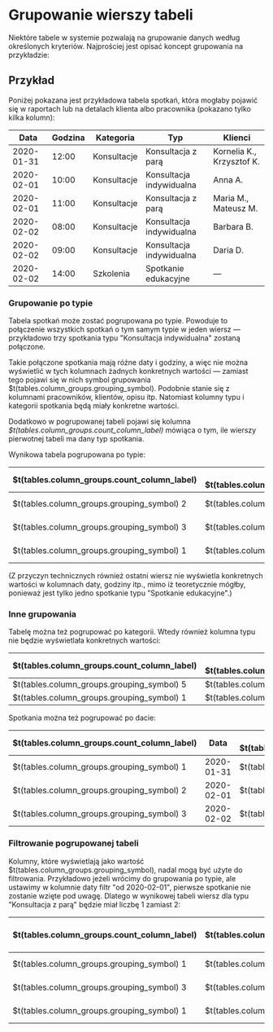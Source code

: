 # Grupowanie wierszy tabeli

Niektóre tabele w systemie pozwalają na grupowanie danych według określonych kryteriów. Najprościej jest opisać koncept grupowania
na przykładzie:

## Przykład

Poniżej pokazana jest przykładowa tabela spotkań, która mogłaby pojawić się w raportach lub na detalach klienta albo pracownika
(pokazano tylko kilka kolumn):

| Data       | Godzina | Kategoria   | Typ                      | Klienci                   |
| ---------- | ------- | ----------- | ------------------------ | ------------------------- |
| 2020-01-31 | 12:00   | Konsultacje | Konsultacja z parą       | Kornelia K., Krzysztof K. |
| 2020-02-01 | 10:00   | Konsultacje | Konsultacja indywidualna | Anna A.                   |
| 2020-02-01 | 11:00   | Konsultacje | Konsultacja z parą       | Maria M., Mateusz M.      |
| 2020-02-02 | 08:00   | Konsultacje | Konsultacja indywidualna | Barbara B.                |
| 2020-02-02 | 09:00   | Konsultacje | Konsultacja indywidualna | Daria D.                  |
| 2020-02-02 | 14:00   | Szkolenia   | Spotkanie edukacyjne     | —                         |

### Grupowanie po typie

Tabela spotkań może zostać pogrupowana po typie. Powoduje to połączenie wszystkich spotkań o tym samym typie w jeden wiersz —
przykładowo trzy spotkania typu "Konsultacja indywidualna" zostaną połączone.

Takie połączone spotkania mają różne daty i godziny, a więc nie można wyświetlić w tych kolumnach żadnych konkretnych wartości
— zamiast tego pojawi się w nich symbol grupowania $t(tables.column_groups.grouping_symbol).
Podobnie stanie się z kolumnami pracowników, klientów, opisu itp. Natomiast kolumny typu i kategorii spotkania będą miały konkretne wartości.

Dodatkowo w pogrupowanej tabeli pojawi się kolumna _$t(tables.column_groups.count_column_label)_ mówiąca o tym, ile wierszy pierwotnej
tabeli ma dany typ spotkania.

Wynikowa tabela pogrupowana po typie:

| $t(tables.column_groups.count_column_label) | Data $t(tables.column_groups.grouping_symbol) | Godzina $t(tables.column_groups.grouping_symbol) | Kategoria   | Typ                      | Klienci $t(tables.column_groups.grouping_symbol) |
| ------------------------------------------- | --------------------------------------------- | ------------------------------------------------ | ----------- | ------------------------ | ------------------------------------------------ |
| $t(tables.column_groups.grouping_symbol) 2  | $t(tables.column_groups.grouping_symbol)      | $t(tables.column_groups.grouping_symbol)         | Konsultacje | Konsultacja z parą       | $t(tables.column_groups.grouping_symbol)         |
| $t(tables.column_groups.grouping_symbol) 3  | $t(tables.column_groups.grouping_symbol)      | $t(tables.column_groups.grouping_symbol)         | Konsultacje | Konsultacja indywidualna | $t(tables.column_groups.grouping_symbol)         |
| $t(tables.column_groups.grouping_symbol) 1  | $t(tables.column_groups.grouping_symbol)      | $t(tables.column_groups.grouping_symbol)         | Szkolenia   | Spotkanie edukacyjne     | $t(tables.column_groups.grouping_symbol)         |

(Z przyczyn technicznych również ostatni wiersz nie wyświetla konkretnych wartości w kolumnach daty, godziny itp.,
mimo iż teoretycznie mógłby, ponieważ jest tylko jedno spotkanie typu "Spotkanie edukacyjne".)

### Inne grupowania

Tabelę można też pogrupować po kategorii. Wtedy również kolumna typu nie będzie wyświetlała konkretnych wartości:

| $t(tables.column_groups.count_column_label) | Data $t(tables.column_groups.grouping_symbol) | Godzina $t(tables.column_groups.grouping_symbol) | Kategoria   | Typ $t(tables.column_groups.grouping_symbol) | Klienci $t(tables.column_groups.grouping_symbol) |
| ------------------------------------------- | --------------------------------------------- | ------------------------------------------------ | ----------- | -------------------------------------------- | ------------------------------------------------ |
| $t(tables.column_groups.grouping_symbol) 5  | $t(tables.column_groups.grouping_symbol)      | $t(tables.column_groups.grouping_symbol)         | Konsultacje | $t(tables.column_groups.grouping_symbol)     | $t(tables.column_groups.grouping_symbol)         |
| $t(tables.column_groups.grouping_symbol) 1  | $t(tables.column_groups.grouping_symbol)      | $t(tables.column_groups.grouping_symbol)         | Szkolenia   | $t(tables.column_groups.grouping_symbol)     | $t(tables.column_groups.grouping_symbol)         |

Spotkania można też pogrupować po dacie:

| $t(tables.column_groups.count_column_label) | Data       | Godzina $t(tables.column_groups.grouping_symbol) | Kategoria $t(tables.column_groups.grouping_symbol) | Typ $t(tables.column_groups.grouping_symbol) | Klienci $t(tables.column_groups.grouping_symbol) |
| ------------------------------------------- | ---------- | ------------------------------------------------ | -------------------------------------------------- | -------------------------------------------- | ------------------------------------------------ |
| $t(tables.column_groups.grouping_symbol) 1  | 2020-01-31 | $t(tables.column_groups.grouping_symbol)         | $t(tables.column_groups.grouping_symbol)           | $t(tables.column_groups.grouping_symbol)     | $t(tables.column_groups.grouping_symbol)         |
| $t(tables.column_groups.grouping_symbol) 2  | 2020-02-01 | $t(tables.column_groups.grouping_symbol)         | $t(tables.column_groups.grouping_symbol)           | $t(tables.column_groups.grouping_symbol)     | $t(tables.column_groups.grouping_symbol)         |
| $t(tables.column_groups.grouping_symbol) 3  | 2020-02-02 | $t(tables.column_groups.grouping_symbol)         | $t(tables.column_groups.grouping_symbol)           | $t(tables.column_groups.grouping_symbol)     | $t(tables.column_groups.grouping_symbol)         |

### Filtrowanie pogrupowanej tabeli

Kolumny, które wyświetlają jako wartość $t(tables.column_groups.grouping_symbol), nadal mogą być użyte do filtrowania. Przykładowo jeżeli
wrócimy do grupowania po typie, ale ustawimy w kolumnie daty filtr "od 2020-02-01", pierwsze spotkanie nie zostanie wzięte pod uwagę.
Dlatego w wynikowej tabeli wiersz dla typu "Konsultacja z parą" będzie miał liczbę 1 zamiast 2:

| $t(tables.column_groups.count_column_label) | Data $t(tables.column_groups.grouping_symbol) (filtrowana) | Godzina $t(tables.column_groups.grouping_symbol) | Kategoria   | Typ                      | Klienci $t(tables.column_groups.grouping_symbol) |
| ------------------------------------------- | ---------------------------------------------------------- | ------------------------------------------------ | ----------- | ------------------------ | ------------------------------------------------ |
| $t(tables.column_groups.grouping_symbol) 1  | $t(tables.column_groups.grouping_symbol)                   | $t(tables.column_groups.grouping_symbol)         | Konsultacje | Konsultacja z parą       | $t(tables.column_groups.grouping_symbol)         |
| $t(tables.column_groups.grouping_symbol) 3  | $t(tables.column_groups.grouping_symbol)                   | $t(tables.column_groups.grouping_symbol)         | Konsultacje | Konsultacja indywidualna | $t(tables.column_groups.grouping_symbol)         |
| $t(tables.column_groups.grouping_symbol) 1  | $t(tables.column_groups.grouping_symbol)                   | $t(tables.column_groups.grouping_symbol)         | Szkolenia   | Spotkanie edukacyjne     | $t(tables.column_groups.grouping_symbol)         |

